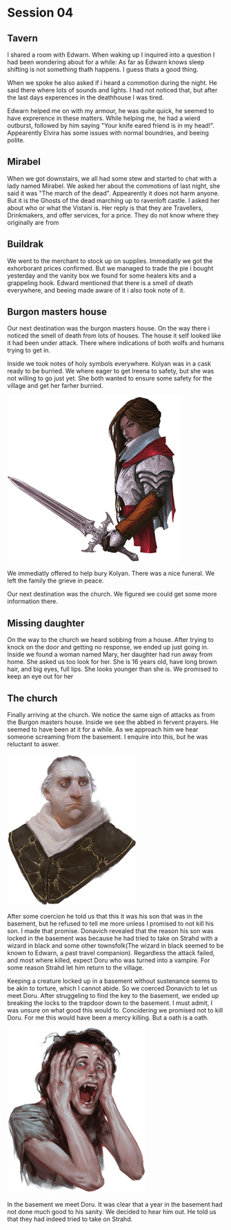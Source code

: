 # Session 04

## Tavern
I shared a room with Edwarn. When waking up I inquired into a question I had been wondering about for a while: As far as Edwarn knows sleep shifting is not something thath happens.
I guess thats a good thing.

When we spoke he also asked if i heard a commotion during the night. He said there where lots of sounds and lights. I had not noticed that, but after the last days experences in the deathhouse I was tired.

Edwarn helped me on with my armour, he was quite quick, he seemed to have exprerence in these matters.
While helping me, he had a wierd outburst, followed by him saying "Your knife eared friend is in my head!". Appearently Elvira has some issues with normal boundries, and beeing polite.

## Mirabel
When we got downstairs, we all had some stew and started to chat with a lady named Mirabel.
We asked her about the commotions of last night, she said it was "The march of the dead". Appearently it does not harm anyone. But it is the Ghosts of the dead marching up to ravenloft castle.
I asked her about who or what the Vistani is.
Her reply is that they are Travellers, Drinkmakers, and offer services, for a price. They do not know where they originally are from

## Buildrak
We went to the merchant to stock up on supplies.
Immediatly we got the exhorborant prices confirmed. But we managed to trade the pie i bought yesterday and the vanity box we found for some healers kits and a grappeling hook.
Edward mentioned that there is a smell of death everywhere, and beeing made aware of it i also took note of it.

## Burgon masters house
Our next destination was the burgon masters house. On the way there i noticed the smell of death from lots of houses.
The house it self looked like it had been under attack. There where indications of both wolfs and humans trying to get in.

Inside we took notes of holy symbols everywhere.
Kolyan was in a cask ready to be burried.
We where eager to get Ireena to safety, but she was not willing to go just yet. She both wanted to ensure some safety for the village and get her farher burried.

![Ireena](./Images/04Ireena.png)

We immediatly offered to help bury Kolyan. There was a nice funeral.
We left the family the grieve in peace.

Our next destination was the church. We figured we could get some more information there.

## Missing daughter
On the way to the church we heard sobbing from a house. After trying to knock on the door and getting no response, we ended up just going in.
Inside we found a woman named Mary, her daughter had run away from home.
She asked us too look for her. She is 16 years old, have long brown hair, and big eyes, full lips. She looks younger than she is.
We promised to keep an eye out for her

## The church
Finally arriving at the church. We notice the same sign of attacks as from the Burgon masters house.
Inside we see the abbed in fervent prayers. He seemed to have been at it for a while. As we approach him we hear someone screaming from the basement. I enquire into this, but he was reluctant to aswer.

![Donavich](./Images/04Donavich.png)

After some coercion he told us that this it was his son that was in the basement, but he refused to tell me more unless I promised to not kill his son. I made that promise.
Donavich revealed that the reason his son was locked in the basement was because he had tried to take on Strahd with a wizard in black and some other townsfolk(The wizard in black seemed to be known to Edwarn, a past travel companion).
Regardless the attack failed, and most where killed, expect Doru who was turned into a vampire.
For some reason Strahd let him return to the village.

Keeping a creature locked up in a basement without sustenance seems to be akin to torture, which I cannot abide. So we coerced Donavich to let us meet Doru.
After struggeling to find the key to the basement, we ended up breaking the locks to the trapdoor down to the basement. I must admit, I was unsure on what good this would to. Concidering we promised not to kill Doru.
For me this would have been a mercy killing. But a oath is a oath.

![Doru](./Images/04Doru.png)

In the basement we meet Doru. It was clear that a year in the basement had not done much good to his sanity.
We decided to hear him out. He told us that they had indeed tried to take on Strahd.
